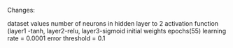 Changes:

dataset values
number of neurons in hidden layer to 2
activation function (layer1 -tanh, layer2-relu, layer3-sigmoid
initial weights
epochs(55)
learning rate = 0.0001
error threshold = 0.1
